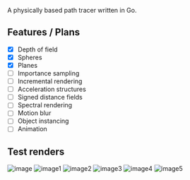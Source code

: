 A physically based path tracer written in Go.

## Features / Plans
- [x] Depth of field
- [x] Spheres
- [x] Planes
- [ ] Importance sampling
- [ ] Incremental rendering
- [ ] Acceleration structures
- [ ] Signed distance fields
- [ ] Spectral rendering
- [ ] Motion blur
- [ ] Object instancing
- [ ] Animation

## Test renders

![image](https://user-images.githubusercontent.com/1416154/29433088-27991178-839e-11e7-9d32-45e4eb587e16.png)
![image1](https://user-images.githubusercontent.com/1416154/29433086-2794a660-839e-11e7-90c8-366ef48c2874.png)
![image2](https://user-images.githubusercontent.com/1416154/29433084-2791506e-839e-11e7-80d8-9a0066a41f7e.png)
![image3](https://user-images.githubusercontent.com/1416154/29433087-2797928a-839e-11e7-9459-2cdd8decd32b.png)
![image4](https://user-images.githubusercontent.com/1416154/29433085-2794a02a-839e-11e7-91cf-a7cbd09f87c1.png)
![image5](https://user-images.githubusercontent.com/1416154/29433083-27907a22-839e-11e7-837b-36d79ebcd74e.png)
